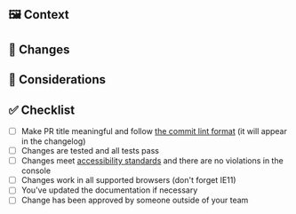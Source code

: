 ## 🖼 Context

<!-- Why is this PR necessary? Please include links to mockups, JIRA ticket or other relevant documentation. -->

## 🚀 Changes

 <!-- What changes have you made? -->

## 🤔 Considerations

<!-- Anything else we should keep in mind? -->

## ✅ Checklist

- [ ] Make PR title meaningful and follow [the commit lint format](https://github.com/transferwise/neptune-web/blob/master/CONTRIBUTING.md#versioning-and-commit-lint) (it will appear in the changelog)
- [ ] Changes are tested and all tests pass
- [ ] Changes meet [accessibility standards](https://github.com/transferwise/marketing-components/blob/main/ACCESSIBILITY.md) and there are no violations in the console
- [ ] Changes work in all supported browsers (don't forget IE11)
- [ ] You've updated the documentation if necessary
- [ ] Change has been approved by someone outside of your team
